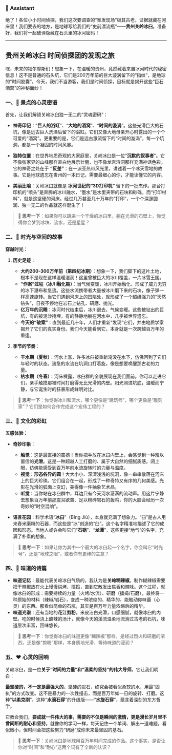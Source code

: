 ### 🤖 Assistant



绝了！各位小小时间侦探，我们这次要调查的“案发现场”极其古老，证据就藏在河床里！我们要去的地方，是地球写给我们的“史前漂流瓶”——**贵州关岭冰臼**。准备好，我们将一起破译隐藏在石头里的冰河密码！

---

## 贵州关岭冰臼 时间侦探团的发现之旅

嘿，未来的福尔摩斯们！想象一下，在温暖的贵州，竟然藏着来自冰河时代的秘密信息！这不是普通的石头坑，它们是200万年前的巨大漩涡留下的“指纹”，是地球的“时间胶囊”。今天，我们不当游客，我们是时间侦探，目标就是揭开这些“巨石酒窝”的神秘面纱！

### 一、💎 景点的心灵密语

首先，让我们解锁关岭冰臼独一无二的“灵魂密码”：

- **神奇印记**：“**巨人的浴缸**”、“**大地的酒窝**”、“**时间的漩涡**”。这些光滑巨大的石坑，像是远古巨人洗澡后留下的浴缸。它们又像大地母亲开心时露出的一个个可爱的“酒窝”。更重要的是，它们是远古激流留下的“时间的漩涡”，每一个坑洞，都是一个凝固的时间风暴。

- **独特位置**：在世界地质奇观的大家庭里，关岭冰臼是一位“**沉默的叙事者**”。它不像张家界的山峰那样直白地展示壮丽，也不像龙宫溶洞那样充满神话色彩。它的神奇之处在于 **“反差”**：在一派亚热带风光里，讲述着一个冰天雪地的故事。它是地球遗忘在贵州的一本日记，需要最细心的你，才能读懂它的内容。

- **美丽比喻**：关岭冰臼就像是 **冰河世纪的“3D打印机”** 留下的一批杰作。那台打印机的“喷头”是奔腾的冰川融水，“墨水”是水里夹带的石块和砂砾，而“打印材料”，就是这坚硬的河床。经过几万甚至几十万年的“打印”，一个个深邃圆润、独一无二的作品就这样诞生了！

> **🤔 思考一下**：如果你可以跳进一个干燥的冰臼里，躺在光滑的石壁上，你觉得你会梦到冰块、流水，还是星星？

### 二、📜 时光与空间的故事

**穿越时光：**
1.  **历史足迹**：
    *   **大约200-300万年前（第四纪冰期）**：想象一下，我们脚下的这片土地，根本不是现在这样温暖湿润！这里曾被巨大的冰川覆盖，一片冰雪王国。
    *   **“作案”过程（冰川融化期）**：当气候变暖，冰川开始融化，形成了威力无穷的冰下瀑布和急流。这些水流携带者大量被冰川磨下来的石块，像子弹一样高速旋转。当它们遇到河床上的凹陷处，就形成了一个超级强力的“天然钻头”，日夜不停地在岩石上钻孔、研磨、抛光。
    *   **亿万年的沉睡**：冰河时代结束后，冰川退去，气候变暖。这些被钻出的巨坑，有的被泥沙掩埋，有的静静地躺在河水中，几乎被世界遗忘。
    *   **今天的“破案”**：直到最近几十年，人们才重新“发现”它们，并由地质学家揭开了它们的真实身份。我们今天能看到它，本身就是一次跨越百万年的重逢。

2.  **季节的节奏**：
    *   **丰水期（夏秋）**：河水上涨，许多冰臼被重新淹没在水下，仿佛回到了它们年轻时的状态。湍急的水流在坑洞口打着旋，像是想要唤醒那古老的力量。
    *   **枯水期（冬春）**：河床裸露，冰臼群的全貌展现在我们面前。你可以走进它们，亲手触摸那被时间打磨得无比光滑的内壁。阳光照进坑底，温暖而宁静，与它诞生时的狂暴形成鲜明对比。

> **🤔 思考一下**：你觉得冰川和流水，哪个更像是“建筑师”，哪个更像是“雕刻家”？它们是如何合作完成这个宏伟工程的？

### 三、🌈 文化的彩虹

**五感体验：**
- **奇妙印象**：
    *   **触觉**：这是最直接的震撼！当你把手放在冰臼内壁上，会感觉到一种难以置信的**光滑**。这是一种超越人工打磨的、属于大自然的细腻质感。闭上眼，仿佛能感受到百万年前水流旋转时的力量与温度。
    *   **视觉**：**形态各异的圆**！大大小小、深深浅浅的坑洞，像一串串散落在河床上的巨大珍珠。它们组合在一起，形成了一种奇特又有序的几何美感。光影在光滑的弧面上变幻，美得像一件抽象艺术品。
    *   **听觉**：当你站在冰臼群中，耳边只有今天河水潺潺的流动声。用这片宁静去想象百万年前那震耳欲聋、足以粉碎岩石的轰鸣，你的大脑会经历一次奇妙的“时空混响”。

- **语言花园**：科学术语“**冰臼**”（Bīng Jiù），本身就充满了想象力。“臼”是古人用来舂米磨粉的石器，而这些是“冰”创造的“臼”。这个名字精准地描述了它的成因和形态。当地人或许会叫它们“**石锅**”、“**龙潭**”，这些更接“地气”的名字，充满了朴素的想象。

> **🤔 思考一下**：如果让你为其中一个最大的冰臼起一个名字，你会叫它“时光号”，还是“地球之眼”，或者你有更棒的主意？

### 四、🍲 味道的诗篇

- **味道记忆**：最能代表关岭冰臼气质的，我认为是**关岭糊辣椒**。制作糊辣椒需要把干辣椒放在火上慢慢烘烤、擂捣，直到它散发出焦香和辣味。这个过程，就像冰臼的形成：需要持续的力量（火烤/水流）、研磨（擂捣/石磨），最终将一种原始的材料（辣椒/岩石），变成一种浓缩的、精华的、能触动你味蕾（心灵）的东西。那看似简单的石坑，其实是百万年力量浓缩后的精华。
- **味道光谱**：还有当地的**花江剪粉**，米皮洁白光滑，口感细腻，就像冰臼的内壁。吃的时候浇上酸辣的汤汁，就像今天的溪流温柔地流淌过古老的石坑，味道层次丰富，回味悠长。

> **🤔 思考一下**：你觉得冰臼的味道更像“糊辣椒”那样，是经过烈火和研磨的浓烈，还是像“剪粉”那样，本身质地光滑，等待味道的浸润？

### 五、❤️ 心灵的回响

关岭冰臼，是一位**关于“时间的力量”和“温柔的坚持”的伟大导师**。它让我们明白：

**最坚硬的，不一定是最强大的**。坚硬的岩石，终究会被看似柔软的水，用最“固执”的方式改变。这不是暴力的一次性撞击，而是百万年如一日的旋转、打磨。这种“**以柔克刚**”，这种“**水滴石穿**”的升级版——“**水旋石穿**”，蕴含着深刻的东方哲学。

它教会我们，**要成就一件伟大的事，需要的不仅是瞬间的激情，更是漫长岁月里不曾间断的耐心和坚持**。就像你的学习一样，每天记住一个单词、解出一道难题，看似微小，但时间会把这些努力“研磨”成你未来最坚固的基石。

> **🤔 思考一下**：关岭冰臼是地球用百万年时间完成的作品。这个事实，是否让你对“时间”和“耐心”这两个词有了全新的认识？

